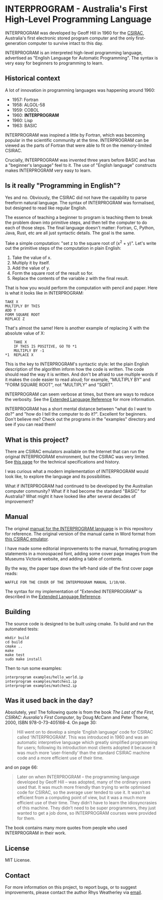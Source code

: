 INTERPROGRAM - Australia's First High-Level Programming Language
================================================================

INTERPROGRAM was developed by Geoff Hill in 1960 for the
[CSIRAC](https://en.wikipedia.org/wiki/CSIRAC), Australia's first
electronic stored program computer and the only first-generation
computer to survive intact to this day.

INTERPROGRAM is an interpreted high-level programming language, advertised as
"English Language for Automatic Programming".  The syntax is very easy
for beginners to programming to learn.

## Historical context

A lot of innovation in programming languages was happening around 1960:

* 1957: Fortran
* 1958: ALGOL-58
* 1959: COBOL
* 1960: <b>INTERPROGRAM</b>
* 1960: Lisp
* 1963: BASIC

INTERPROGRAM was inspired a little by Fortran, which was becoming popular
in the scientific community at the time.  INTERPROGRAM can be viewed as the
parts of Fortran that were able to fit on the memory-limited CSIRAC.

Crucially, INTERPROGRAM was invented three years before BASIC and has a
"beginner's language" feel to it.  The use of "English language" constructs
makes INTERPROGRAM very easy to learn.

## Is it really "Programming in English"?

Yes and no.  Obviously, the CSIRAC did not have the capability to parse
freeform natural language.  The syntax of INTERPROGRAM was formalised,
but designed to read like regular English.

The essence of teaching a beginner to program is teaching them to break the
problem down into primitive steps, and then tell the computer to do each of
those steps.  The final language doesn't matter: Fortran, C, Python, Java,
Rust, etc are all just syntactic details.  The goal is the same.

Take a simple computation: "set z to the square root of (x<sup>2</sup> + y)".
Let's write out the primitive steps of the computation in plain English:

1. Take the value of x.
2. Multiply it by itself.
3. Add the value of y.
4. Form the square root of the result so for.
5. Replace the contents of the variable z with the final result.

That is how you would perform the computation with pencil and paper.
Here is what it looks like in INTERPROGRAM:

    TAKE X
    MULTIPLY BY THIS
    ADD Y
    FORM SQUARE ROOT
    REPLACE Z

That's almost the same!  Here is another example of replacing X with the
absolute value of X:

        TAKE X
        IF THIS IS POSITIVE, GO TO *1
        MULTIPLY BY -1
    *1  REPLACE X

This is the key to INTERPROGRAM's syntactic style: let the plain English
description of the algorithm inform how the code is written.  The
code should read the way it is written.  And don't be afraid to use
multiple words if it makes the code easier to read aloud; for example,
"MULTIPLY BY" and "FORM SQUARE ROOT", not "MULTIPLY" and "SQRT".

INTERPROGRAM can seem verbose at times, but there are ways to reduce
the verbosity.  See the [Extended Language Reference](doc/reference.md)
for more information.

INTERPROGRAM has a short mental distance between "what do I want to do?"
and "how do I tell the computer to do it?".  Excellent for beginners.
Don't believe me?  Check out the programs in the "examples" directory and
see if you can read them!

## What is this project?

There are CSIRAC emulators available on the Internet that can run the
original INTERPROGRAM environment, but the CSIRAC was very limited.  See
[this page](doc/CSIRAC-history.md) for the technical specifications
and history.

I was curious what a modern implementation of INTERPROGRAM would look like,
to explore the language and its possibilities.

What if INTERPROGRAM had continued to be developed by the Australian
computer community?  What if it had become the standard "BASIC" for Australia?
What might it have looked like after several decades of improvement?

## Manual

The original [manual for the INTERPROGRAM language](doc/INTERMAN.pdf)
is in this repository for reference.  The original version of the
manual came in Word format from [this CSIRAC emulator](https://cis.unimelb.edu.au/about/csirac/emulator).

I have made some editorial improvements to the manual, formating program
statements in a monospaced font, adding some cover page images
from the Museums Victoria website, and adding a table of contents.

By the way, the paper tape down the left-hand side of the first cover
page reads:

    WAFFLE FOR THE COVER OF THE INTERPROGRAM MANUAL 1/10/60.

The syntax for my implementation of "Extended INTERPROGRAM" is described
in the [Extended Language Reference](doc/reference.md).

## Building

The source code is designed to be built using cmake.  To build and run the
automated tests:

    mkdir build
    cd build
    cmake ..
    make
    make test
    sudo make install

Then to run some examples:

    interprogram examples/hello_world.ip
    interprogram examples/matches1.ip
    interprogram examples/matches2.ip

## Was it used back in the day?

Absolutely, yes!  The following quote is from the book <i>The Last of the First,
CSIRAC: Ausralia's First Computer</i>, by Doug McCann and Peter Thorne, 2000,
ISBN 978-0-73-405168-4.  On page 30:

> Hill went on to develop a simple ‘English language’ code for CSIRAC called ‘INTERPROGRAM’. This was introduced in 1960 and was an automatic interpretive language which greatly simplified programming for users; following its introduction most clients adopted it because it was much more ‘user-friendly’ than the standard CSIRAC machine code and a more efficient use of their time.

and on page 66:

> Later on when INTERPROGRAM – the programming language developed by Geoff Hill – was adopted, many of the ordinary users used that. It was much more friendly than trying to write optimised code for CSIRAC, so the average user tended to use it. It wasn’t as efficient from a computing point of view, but it was a much more efficient use of their time. They didn’t have to learn the idiosyncrasies of this machine. They didn’t need to be super programmers, they just wanted to get a job done, so INTERPROGRAM courses were provided for them.

The book contains many more quotes from people who used INTERPROGRAM in
their work.

## License

MIT License.

## Contact

For more information on this project, to report bugs, or to suggest
improvements, please contact the author Rhys Weatherley via
[email](mailto:rhys.weatherley@gmail.com).
